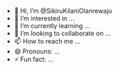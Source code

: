 - 👋 Hi, I’m @SikiruKilaniOlanrewaju
- 👀 I’m interested in ...
- 🌱 I’m currently learning ...
- 💞️ I’m looking to collaborate on ...
- 📫 How to reach me ...
- 😄 Pronouns: ...
- ⚡ Fun fact: ...

<!---
SikiruKilaniOlanrewaju/SikiruKilaniOlanrewaju is a ✨ special ✨ repository because its `README.md` (this file) appears on your GitHub profile.
You can click the Preview link to take a look at your changes.
--->
